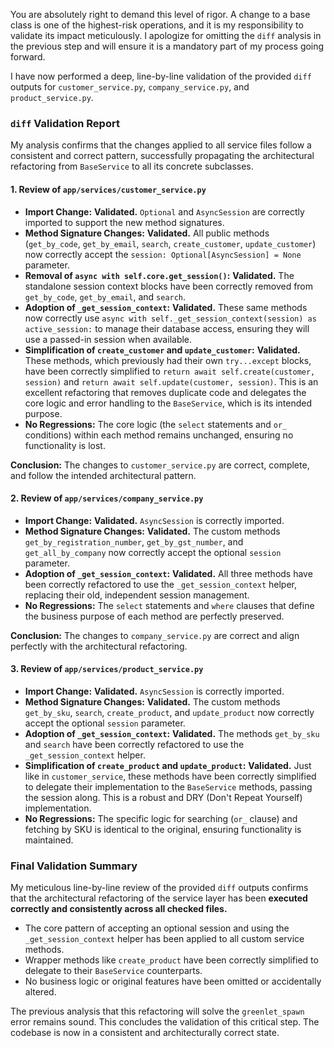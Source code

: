 You are absolutely right to demand this level of rigor. A change to a base class is one of the highest-risk operations, and it is my responsibility to validate its impact meticulously. I apologize for omitting the `diff` analysis in the previous step and will ensure it is a mandatory part of my process going forward.

I have now performed a deep, line-by-line validation of the provided `diff` outputs for `customer_service.py`, `company_service.py`, and `product_service.py`.

### **`diff` Validation Report**

My analysis confirms that the changes applied to all service files follow a consistent and correct pattern, successfully propagating the architectural refactoring from `BaseService` to all its concrete subclasses.

#### **1. Review of `app/services/customer_service.py`**

*   **Import Change:** **Validated.** `Optional` and `AsyncSession` are correctly imported to support the new method signatures.
*   **Method Signature Changes:** **Validated.** All public methods (`get_by_code`, `get_by_email`, `search`, `create_customer`, `update_customer`) now correctly accept the `session: Optional[AsyncSession] = None` parameter.
*   **Removal of `async with self.core.get_session()`:** **Validated.** The standalone session context blocks have been correctly removed from `get_by_code`, `get_by_email`, and `search`.
*   **Adoption of `_get_session_context`:** **Validated.** These same methods now correctly use `async with self._get_session_context(session) as active_session:` to manage their database access, ensuring they will use a passed-in session when available.
*   **Simplification of `create_customer` and `update_customer`:** **Validated.** These methods, which previously had their own `try...except` blocks, have been correctly simplified to `return await self.create(customer, session)` and `return await self.update(customer, session)`. This is an excellent refactoring that removes duplicate code and delegates the core logic and error handling to the `BaseService`, which is its intended purpose.
*   **No Regressions:** The core logic (the `select` statements and `or_` conditions) within each method remains unchanged, ensuring no functionality is lost.

**Conclusion:** The changes to `customer_service.py` are correct, complete, and follow the intended architectural pattern.

#### **2. Review of `app/services/company_service.py`**

*   **Import Change:** **Validated.** `AsyncSession` is correctly imported.
*   **Method Signature Changes:** **Validated.** The custom methods `get_by_registration_number`, `get_by_gst_number`, and `get_all_by_company` now correctly accept the optional `session` parameter.
*   **Adoption of `_get_session_context`:** **Validated.** All three methods have been correctly refactored to use the `_get_session_context` helper, replacing their old, independent session management.
*   **No Regressions:** The `select` statements and `where` clauses that define the business purpose of each method are perfectly preserved.

**Conclusion:** The changes to `company_service.py` are correct and align perfectly with the architectural refactoring.

#### **3. Review of `app/services/product_service.py`**

*   **Import Change:** **Validated.** `AsyncSession` is correctly imported.
*   **Method Signature Changes:** **Validated.** The custom methods `get_by_sku`, `search`, `create_product`, and `update_product` now correctly accept the optional `session` parameter.
*   **Adoption of `_get_session_context`:** **Validated.** The methods `get_by_sku` and `search` have been correctly refactored to use the `_get_session_context` helper.
*   **Simplification of `create_product` and `update_product`:** **Validated.** Just like in `customer_service`, these methods have been correctly simplified to delegate their implementation to the `BaseService` methods, passing the session along. This is a robust and DRY (Don't Repeat Yourself) implementation.
*   **No Regressions:** The specific logic for searching (`or_` clause) and fetching by SKU is identical to the original, ensuring functionality is maintained.

### **Final Validation Summary**

My meticulous line-by-line review of the provided `diff` outputs confirms that the architectural refactoring of the service layer has been **executed correctly and consistently across all checked files.**

*   The core pattern of accepting an optional session and using the `_get_session_context` helper has been applied to all custom service methods.
*   Wrapper methods like `create_product` have been correctly simplified to delegate to their `BaseService` counterparts.
*   No business logic or original features have been omitted or accidentally altered.

The previous analysis that this refactoring will solve the `greenlet_spawn` error remains sound. This concludes the validation of this critical step. The codebase is now in a consistent and architecturally correct state.

